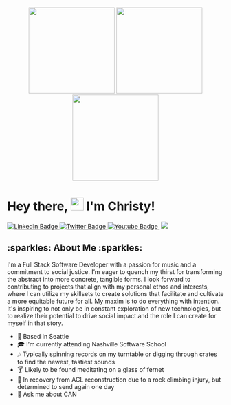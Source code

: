 ### 

<!--
**lechrsty/lechrsty** is a ✨ _special_ ✨ repository because its `README.md` (this file) appears on your GitHub profile.

Here are some ideas to get you started:

- 🔭 I’m currently working on ...
- 🌱 I’m currently learning ...
- 👯 I’m looking to collaborate on ...
- 🤔 I’m looking for help with ...
- 💬 Ask me about ...
- 📫 How to reach me: ...
- 😄 Pronouns: ...
- ⚡ Fun fact: ...
-->

<div id="header" align=center >
   <img src="https://media.giphy.com/media/Jom7SAzub0mtEHoBMI/giphy.gif" width="200"/>
   <img src="https://media.giphy.com/media/YQMiQtopRjjZRSYRJF/giphy.gif" width="200"/>
   <img src="https://media.giphy.com/media/9e1RwDh0YUYoyN5uR1/giphy.gif" width="200"/>
</div>

<h1>
  Hey there, 
  <img src="https://media.giphy.com/media/hvRJCLFzcasrR4ia7z/giphy.gif" width="30px"/>
  I'm Christy!
</h1>

<div id="badges" align=left> 
  <div>
    <a href="https://www.linkedin.com/in/lechrsty/" >
      <img src="https://img.shields.io/badge/LinkedIn-blue?style=for-the-badge&logo=linkedin&logoColor=white" alt="LinkedIn Badge"/>
    </a>
    <a href="https://www.canva.com/design/DAFWsJnZ9Nc/MFzycmU7IK7DViKWaIj5gA/view   utm_content=DAFWsJnZ9Nc&utm_campaign=designshare&utm_medium=link&utm_source=homepage_design_menu">
      <img src="https://img.shields.io/badge/Resume-yellow?style=for-the-badge&logo=discogs&logoColor=white" alt="Twitter Badge"/>
    </a>
    <a href="https://www.instagram.com/christy.le/?hl=en">
      <img src="https://img.shields.io/badge/Instagram-red?style=for-the-badge&logo=instagram&logoColor=white" alt="Youtube Badge"/>
    </a>
     <img src="https://komarev.com/ghpvc/?username=lechrsty&style=flat-square&color=blue" alt=""/>
  <img src="https://img.shields.io/github/followers/lechrsty?style=social"/>
 </div>
 
 <h2> :sparkles: About Me :sparkles: </h2>
 
<bio> I'm a Full Stack Software Developer with a passion for music and a commitment to social justice. I’m eager to quench my thirst for transforming the abstract into more concrete, tangible forms. I look forward to contributing to projects that align with my personal ethos and interests, where I can utilize my skillsets to create solutions that facilitate and cultivate a more equitable future for all. My maxim is to do everything with intention. It's inspiring to not only be in constant exploration of new technologies, but to realize their potential to drive social impact and the role I can create for myself in that story. 
</bio>

- :rocket: Based in Seattle
- :mortar_board: I’m currently attending Nashville Software School
- :notes: Typically spinning records on my turntable or digging through crates to find the newest, tastiest sounds
- :cocktail: Likely to be found meditating on a glass of fernet
- :mount_fuji: In recovery from ACL reconstruction due to a rock climbing injury, but determined to send again one day
- :speech_balloon: Ask me about CAN



